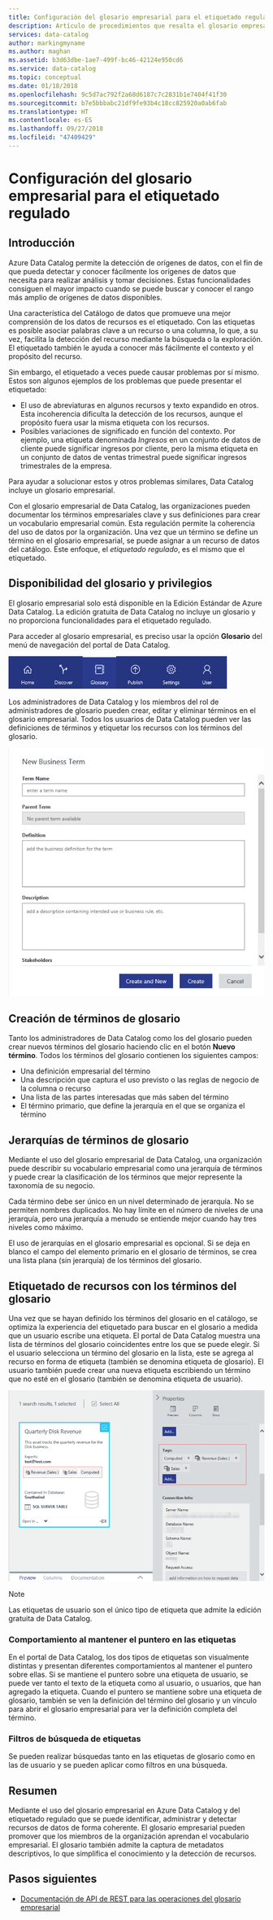 ```yaml
---
title: Configuración del glosario empresarial para el etiquetado regulado en Azure Data Catalog
description: Artículo de procedimientos que resalta el glosario empresarial en Azure Data Catalog para definir y utilizar un vocabulario empresarial común para etiquetar recursos de datos registrados.
services: data-catalog
author: markingmyname
ms.author: maghan
ms.assetid: b3d63dbe-1ae7-499f-bc46-42124e950cd6
ms.service: data-catalog
ms.topic: conceptual
ms.date: 01/18/2018
ms.openlocfilehash: 9c5d7ac792f2a68d6187c7c2831b1e7404f41f30
ms.sourcegitcommit: b7e5bbbabc21df9fe93b4c18cc825920a0ab6fab
ms.translationtype: HT
ms.contentlocale: es-ES
ms.lasthandoff: 09/27/2018
ms.locfileid: "47409429"
---
```

# <a name="set-up-the-business-glossary-for-governed-tagging"></a>Configuración del glosario empresarial para el etiquetado regulado
## <a name="introduction"></a>Introducción
Azure Data Catalog permite la detección de orígenes de datos, con el fin de que pueda detectar y conocer fácilmente los orígenes de datos que necesita para realizar análisis y tomar decisiones. Estas funcionalidades consiguen el mayor impacto cuando se puede buscar y conocer el rango más amplio de orígenes de datos disponibles.

Una característica del Catálogo de datos que promueve una mejor comprensión de los datos de recursos es el etiquetado. Con las etiquetas es posible asociar palabras clave a un recurso o una columna, lo que, a su vez, facilita la detección del recurso mediante la búsqueda o la exploración. El etiquetado también le ayuda a conocer más fácilmente el contexto y el propósito del recurso.

Sin embargo, el etiquetado a veces puede causar problemas por sí mismo. Estos son algunos ejemplos de los problemas que puede presentar el etiquetado:

* El uso de abreviaturas en algunos recursos y texto expandido en otros. Esta incoherencia dificulta la detección de los recursos, aunque el propósito fuera usar la misma etiqueta con los recursos.
* Posibles variaciones de significado en función del contexto. Por ejemplo, una etiqueta denominada *Ingresos* en un conjunto de datos de cliente puede significar ingresos por cliente, pero la misma etiqueta en un conjunto de datos de ventas trimestral puede significar ingresos trimestrales de la empresa.  

Para ayudar a solucionar estos y otros problemas similares, Data Catalog incluye un glosario empresarial.

Con el glosario empresarial de Data Catalog, las organizaciones pueden documentar los términos empresariales clave y sus definiciones para crear un vocabulario empresarial común. Esta regulación permite la coherencia del uso de datos por la organización. Una vez que un término se define un término en el glosario empresarial, se puede asignar a un recurso de datos del catálogo. Este enfoque, el *etiquetado regulado*, es el mismo que el etiquetado.

## <a name="glossary-availability-and-privileges"></a>Disponibilidad del glosario y privilegios
El glosario empresarial solo está disponible en la Edición Estándar de Azure Data Catalog. La edición gratuita de Data Catalog no incluye un glosario y no proporciona funcionalidades para el etiquetado regulado.

Para acceder al glosario empresarial, es preciso usar la opción **Glosario** del menú de navegación del portal de Data Catalog.  

![Acceso al glosario empresarial](./media/data-catalog-how-to-business-glossary/01-portal-menu.png)

Los administradores de Data Catalog y los miembros del rol de administradores de glosario pueden crear, editar y eliminar términos en el glosario empresarial. Todos los usuarios de Data Catalog pueden ver las definiciones de términos y etiquetar los recursos con los términos del glosario.

![Adición de nuevo término de glosario](./media/data-catalog-how-to-business-glossary/02-new-term.png)

## <a name="creating-glossary-terms"></a>Creación de términos de glosario
Tanto los administradores de Data Catalog como los del glosario pueden crear nuevos términos del glosario haciendo clic en el botón **Nuevo término**. Todos los términos del glosario contienen los siguientes campos:

* Una definición empresarial del término
* Una descripción que captura el uso previsto o las reglas de negocio de la columna o recurso
* Una lista de las partes interesadas que más saben del término
* El término primario, que define la jerarquía en el que se organiza el término

## <a name="glossary-term-hierarchies"></a>Jerarquías de términos de glosario
Mediante el uso del glosario empresarial de Data Catalog, una organización puede describir su vocabulario empresarial como una jerarquía de términos y puede crear la clasificación de los términos que mejor represente la taxonomía de su negocio.

Cada término debe ser único en un nivel determinado de jerarquía. No se permiten nombres duplicados. No hay límite en el número de niveles de una jerarquía, pero una jerarquía a menudo se entiende mejor cuando hay tres niveles como máximo.

El uso de jerarquías en el glosario empresarial es opcional. Si se deja en blanco el campo del elemento primario en el glosario de términos, se crea una lista plana (sin jerarquía) de los términos del glosario.  

## <a name="tagging-assets-with-glossary-terms"></a>Etiquetado de recursos con los términos del glosario
Una vez que se hayan definido los términos del glosario en el catálogo, se optimiza la experiencia del etiquetado para buscar en el glosario a medida que un usuario escribe una etiqueta. El portal de Data Catalog muestra una lista de términos del glosario coincidentes entre los que se puede elegir. Si el usuario selecciona un término del glosario en la lista, este se agrega al recurso en forma de etiqueta (también se denomina etiqueta de glosario). El usuario también puede crear una nueva etiqueta escribiendo un término que no esté en el glosario (también se denomina etiqueta de usuario).

![Recurso de datos etiquetados con una etiqueta de usuario y dos etiquetas de glosario](./media/data-catalog-how-to-business-glossary/03-tagged-asset.png)

> [!NOTE]
> Las etiquetas de usuario son el único tipo de etiqueta que admite la edición gratuita de Data Catalog.
>
>

### <a name="hover-behavior-on-tags"></a>Comportamiento al mantener el puntero en las etiquetas
En el portal de Data Catalog, los dos tipos de etiquetas son visualmente distintas y presentan diferentes comportamientos al mantener el puntero sobre ellas. Si se mantiene el puntero sobre una etiqueta de usuario, se puede ver tanto el texto de la etiqueta como al usuario, o usuarios, que han agregado la etiqueta. Cuando el puntero se mantiene sobre una etiqueta de glosario, también se ven la definición del término del glosario y un vínculo para abrir el glosario empresarial para ver la definición completa del término.

### <a name="search-filters-for-tags"></a>Filtros de búsqueda de etiquetas
Se pueden realizar búsquedas tanto en las etiquetas de glosario como en las de usuario y se pueden aplicar como filtros en una búsqueda.

## <a name="summary"></a>Resumen
Mediante el uso del glosario empresarial en Azure Data Catalog y del etiquetado regulado que se puede identificar, administrar y detectar recursos de datos de forma coherente. El glosario empresarial pueden promover que los miembros de la organización aprendan el vocabulario empresarial. El glosario también admite la captura de metadatos descriptivos, lo que simplifica el conocimiento y la detección de recursos.

## <a name="next-steps"></a>Pasos siguientes
* [Documentación de API de REST para las operaciones del glosario empresarial](https://msdn.microsoft.com/library/mt708855.aspx)
